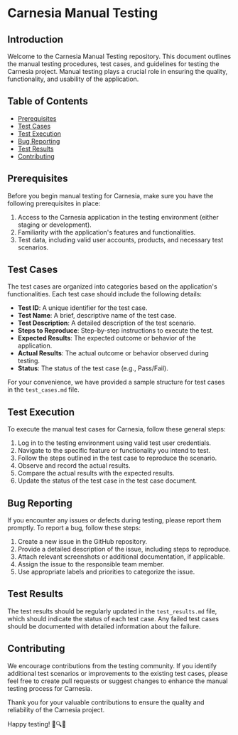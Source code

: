 # Carnesia Manual Testing

## Introduction

Welcome to the Carnesia Manual Testing repository. This document outlines the manual testing procedures, test cases, and guidelines for testing the Carnesia project. Manual testing plays a crucial role in ensuring the quality, functionality, and usability of the application.

## Table of Contents

- [Prerequisites](#prerequisites)
- [Test Cases](#test-cases)
- [Test Execution](#test-execution)
- [Bug Reporting](#bug-reporting)
- [Test Results](#test-results)
- [Contributing](#contributing)

## Prerequisites

Before you begin manual testing for Carnesia, make sure you have the following prerequisites in place:

1. Access to the Carnesia application in the testing environment (either staging or development).
2. Familiarity with the application's features and functionalities.
3. Test data, including valid user accounts, products, and necessary test scenarios.

## Test Cases

The test cases are organized into categories based on the application's functionalities. Each test case should include the following details:

- **Test ID**: A unique identifier for the test case.
- **Test Name**: A brief, descriptive name of the test case.
- **Test Description**: A detailed description of the test scenario.
- **Steps to Reproduce**: Step-by-step instructions to execute the test.
- **Expected Results**: The expected outcome or behavior of the application.
- **Actual Results**: The actual outcome or behavior observed during testing.
- **Status**: The status of the test case (e.g., Pass/Fail).

For your convenience, we have provided a sample structure for test cases in the `test_cases.md` file.

## Test Execution

To execute the manual test cases for Carnesia, follow these general steps:

1. Log in to the testing environment using valid test user credentials.
2. Navigate to the specific feature or functionality you intend to test.
3. Follow the steps outlined in the test case to reproduce the scenario.
4. Observe and record the actual results.
5. Compare the actual results with the expected results.
6. Update the status of the test case in the test case document.

## Bug Reporting

If you encounter any issues or defects during testing, please report them promptly. To report a bug, follow these steps:

1. Create a new issue in the GitHub repository.
2. Provide a detailed description of the issue, including steps to reproduce.
3. Attach relevant screenshots or additional documentation, if applicable.
4. Assign the issue to the responsible team member.
5. Use appropriate labels and priorities to categorize the issue.

## Test Results

The test results should be regularly updated in the `test_results.md` file, which should indicate the status of each test case. Any failed test cases should be documented with detailed information about the failure.

## Contributing

We encourage contributions from the testing community. If you identify additional test scenarios or improvements to the existing test cases, please feel free to create pull requests or suggest changes to enhance the manual testing process for Carnesia.

Thank you for your valuable contributions to ensure the quality and reliability of the Carnesia project.

Happy testing! 🧪🔍✨
